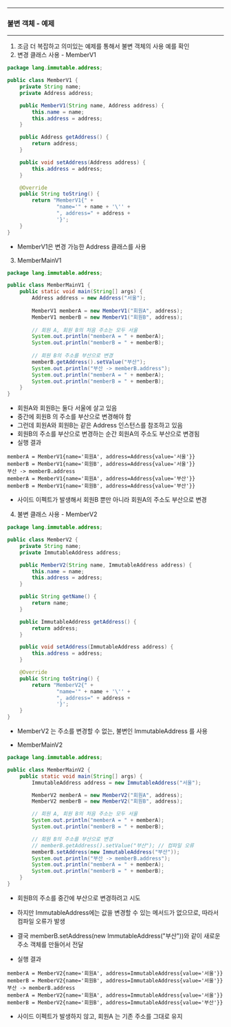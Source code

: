 -----
### 불변 객체 - 예제
-----
1. 조금 더 복잡하고 의미있는 예제를 통해서 불변 객체의 사용 예를 확인
2. 변경 클래스 사용 - MemberV1
```java
package lang.immutable.address;

public class MemberV1 {
    private String name;
    private Address address;

    public MemberV1(String name, Address address) {
        this.name = name;
        this.address = address;
    }

    public Address getAddress() {
        return address;
    }

    public void setAddress(Address address) {
        this.address = address;
    }

    @Override
    public String toString() {
        return "MemberV1{" +
                "name='" + name + '\'' +
                ", address=" + address +
                '}';
    }
}
```
   - MemberV1은 변경 가능한 Address 클래스를 사용

3. MemberMainV1
```java
package lang.immutable.address;

public class MemberMainV1 {
    public static void main(String[] args) {
        Address address = new Address("서울");
        
        MemberV1 memberA = new MemberV1("회원A", address);
        MemberV1 memberB = new MemberV1("회원B", address);
        
        // 회원 A, 회원 B의 처음 주소는 모두 서울
        System.out.println("memberA = " + memberA);
        System.out.println("memberB = " + memberB);
        
        // 회원 B의 주소를 부산으로 변경
        memberB.getAddress().setValue("부산");
        System.out.println("부산 -> memberB.address");
        System.out.println("memberA = " + memberA);
        System.out.println("memberB = " + memberB);
    }
}
```
   - 회원A와 회원B는 둘다 서울에 살고 있음
   - 중간에 회원B 의 주소를 부산으로 변경해야 함
   - 그런데 회원A와 회원B는 같은 Address 인스턴스를 참조하고 있음
   - 회원B의 주소를 부산으로 변경하는 순간 회원A의 주소도 부산으로 변경됨
   - 실행 결과
```
memberA = MemberV1{name='회원A', address=Address{value='서울'}}
memberB = MemberV1{name='회원B', address=Address{value='서울'}}
부산 -> memberB.address
memberA = MemberV1{name='회원A', address=Address{value='부산'}}
memberB = MemberV1{name='회원B', address=Address{value='부산'}}
```
   - 사이드 이펙트가 발생해서 회원B 뿐만 아니라 회원A의 주소도 부산으로 변경

4. 불변 클래스 사용 - MemberV2
```java
package lang.immutable.address;

public class MemberV2 {
    private String name;
    private ImmutableAddress address;

    public MemberV2(String name, ImmutableAddress address) {
        this.name = name;
        this.address = address;
    }

    public String getName() {
        return name;
    }

    public ImmutableAddress getAddress() {
        return address;
    }

    public void setAddress(ImmutableAddress address) {
        this.address = address;
    }

    @Override
    public String toString() {
        return "MemberV2{" +
                "name='" + name + '\'' +
                ", address=" + address +
                '}';
    }
}
```
   - MemberV2 는 주소를 변경할 수 없는, 불변인 ImmutableAddress 를 사용

   - MemberMainV2
```java
package lang.immutable.address;

public class MemberMainV2 {
    public static void main(String[] args) {
        ImmutableAddress address = new ImmutableAddress("서울");

        MemberV2 memberA = new MemberV2("회원A", address);
        MemberV2 memberB = new MemberV2("회원B", address);

        // 회원 A, 회원 B의 처음 주소는 모두 서울
        System.out.println("memberA = " + memberA);
        System.out.println("memberB = " + memberB);

        // 회원 B의 주소를 부산으로 변경
        // memberB.getAddress().setValue("부산"); // 컴파일 오류
        memberB.setAddress(new ImmutableAddress("부산"));
        System.out.println("부산 -> memberB.address");
        System.out.println("memberA = " + memberA);
        System.out.println("memberB = " + memberB);
    }
}
```
   - 회원B의 주소를 중간에 부산으로 변경하려고 시도
   - 하지만 ImmutableAddress에는 값을 변경할 수 있는 메서드가 없으므로, 따라서 컴파일 오류가 발생
   - 결국 memberB.setAddress(new ImmutableAddress("부산"))와 같이 새로운 주소 객체를 만들어서 전달

   - 실행 결과
```
memberA = MemberV2{name='회원A', address=ImmutableAddress{value='서울'}}
memberB = MemberV2{name='회원B', address=ImmutableAddress{value='서울'}}
부산 -> memberB.address
memberA = MemberV2{name='회원A', address=ImmutableAddress{value='서울'}}
memberB = MemberV2{name='회원B', address=ImmutableAddress{value='부산'}}
```
   - 사이드 이펙트가 발생하지 않고, 회원A 는 기존 주소를 그대로 유지
